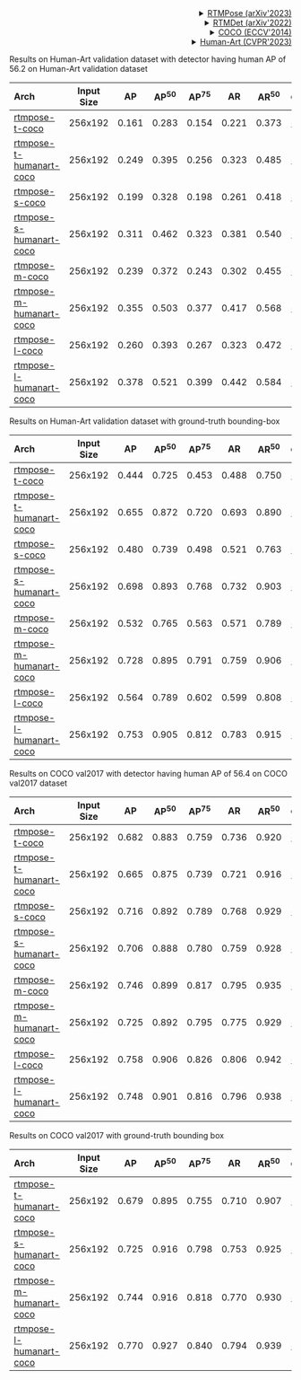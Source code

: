 <!-- [ALGORITHM] -->

<details>
<summary align="right"><a href="https://link.springer.com/chapter/10.1007/978-3-030-58580-8_27">RTMPose (arXiv'2023)</a></summary>

```bibtex
@misc{https://doi.org/10.48550/arxiv.2303.07399,
  doi = {10.48550/ARXIV.2303.07399},
  url = {https://arxiv.org/abs/2303.07399},
  author = {Jiang, Tao and Lu, Peng and Zhang, Li and Ma, Ningsheng and Han, Rui and Lyu, Chengqi and Li, Yining and Chen, Kai},
  keywords = {Computer Vision and Pattern Recognition (cs.CV), FOS: Computer and information sciences, FOS: Computer and information sciences},
  title = {RTMPose: Real-Time Multi-Person Pose Estimation based on MMPose},
  publisher = {arXiv},
  year = {2023},
  copyright = {Creative Commons Attribution 4.0 International}
}

```

</details>

<!-- [BACKBONE] -->

<details>
<summary align="right"><a href="https://arxiv.org/abs/2212.07784">RTMDet (arXiv'2022)</a></summary>

```bibtex
@misc{lyu2022rtmdet,
      title={RTMDet: An Empirical Study of Designing Real-Time Object Detectors},
      author={Chengqi Lyu and Wenwei Zhang and Haian Huang and Yue Zhou and Yudong Wang and Yanyi Liu and Shilong Zhang and Kai Chen},
      year={2022},
      eprint={2212.07784},
      archivePrefix={arXiv},
      primaryClass={cs.CV}
}
```

</details>

<!-- [DATASET] -->

<details>
<summary align="right"><a href="https://link.springer.com/chapter/10.1007/978-3-319-10602-1_48">COCO (ECCV'2014)</a></summary>

```bibtex
@inproceedings{lin2014microsoft,
  title={Microsoft coco: Common objects in context},
  author={Lin, Tsung-Yi and Maire, Michael and Belongie, Serge and Hays, James and Perona, Pietro and Ramanan, Deva and Doll{\'a}r, Piotr and Zitnick, C Lawrence},
  booktitle={European conference on computer vision},
  pages={740--755},
  year={2014},
  organization={Springer}
}
```

</details>

<details>
<summary align="right"><a href="https://idea-research.github.io/HumanArt/">Human-Art (CVPR'2023)</a></summary>

```bibtex
@inproceedings{ju2023humanart,
    title={Human-Art: A Versatile Human-Centric Dataset Bridging Natural and Artificial Scenes},
    author={Ju, Xuan and Zeng, Ailing and Jianan, Wang and Qiang, Xu and Lei, Zhang},
    booktitle={Proceedings of the IEEE/CVF Conference on Computer Vision and Pattern Recognition (CVPR),
    year={2023}}
```

</details>

Results on Human-Art validation dataset with detector having human AP of 56.2 on Human-Art validation dataset

| Arch                                          | Input Size |  AP   | AP<sup>50</sup> | AP<sup>75</sup> |  AR   | AR<sup>50</sup> |                     ckpt                      |                      log                      |
| :-------------------------------------------- | :--------: | :---: | :-------------: | :-------------: | :---: | :-------------: | :-------------------------------------------: | :-------------------------------------------: |
| [rtmpose-t-coco](/configs/body_2d_keypoint/rtmpose/coco/rtmpose-t_8xb256-420e_coco-256x192.py) |  256x192   | 0.161 |      0.283      |      0.154      | 0.221 |      0.373      | [ckpt](https://download.openmmlab.com/mmpose/v1/projects/rtmposev1/rtmpose-tiny_simcc-coco_pt-aic-coco_420e-256x192-e613ba3f_20230127.pth) | [log](https://download.openmmlab.com/mmpose/v1/projects/rtmposev1/rtmpose-tiny_simcc-coco_pt-aic-coco_420e-256x192-e613ba3f_20230127.json) |
| [rtmpose-t-humanart-coco](/configs/body_2d_keypoint/rtmpose/humanart/rtmpose-t_8xb256-420e_humanart-256x192.py) |  256x192   | 0.249 |      0.395      |      0.256      | 0.323 |      0.485      | [ckpt](https://download.openmmlab.com/mmpose/v1/projects/rtmposev1/rtmpose-t_8xb256-420e_humanart-256x192-60b68c98_20230612.pth) | [log](https://download.openmmlab.com/mmpose/v1/projects/rtmposev1/rtmpose-t_8xb256-420e_humanart-256x192-60b68c98_20230612.json) |
| [rtmpose-s-coco](/configs/body_2d_keypoint/rtmpose/coco/rtmpose-s_8xb256-420e_coco-256x192.py) |  256x192   | 0.199 |      0.328      |      0.198      | 0.261 |      0.418      | [ckpt](https://download.openmmlab.com/mmpose/v1/projects/rtmposev1/rtmpose-s_simcc-coco_pt-aic-coco_420e-256x192-8edcf0d7_20230127.pth) | [log](https://download.openmmlab.com/mmpose/v1/projects/rtmposev1/rtmpose-s_simcc-coco_pt-aic-coco_420e-256x192-8edcf0d7_20230127.json) |
| [rtmpose-s-humanart-coco](/configs/body_2d_keypoint/rtmpose/humanart/rtmpose-s_8xb256-420e_humanart-256x192.py) |  256x192   | 0.311 |      0.462      |      0.323      | 0.381 |      0.540      | [ckpt](https://download.openmmlab.com/mmpose/v1/projects/rtmposev1/rtmpose-s_8xb256-420e_humanart-256x192-5a3ac943_20230611.pth) | [log](https://download.openmmlab.com/mmpose/v1/projects/rtmposev1/rtmpose-s_8xb256-420e_humanart-256x192-5a3ac943_20230611.json) |
| [rtmpose-m-coco](/configs/body_2d_keypoint/rtmpose/coco/rtmpose-m_8xb256-420e_coco-256x192.py) |  256x192   | 0.239 |      0.372      |      0.243      | 0.302 |      0.455      | [ckpt](https://download.openmmlab.com/mmpose/v1/projects/rtmposev1/rtmpose-m_simcc-coco_pt-aic-coco_420e-256x192-d8dd5ca4_20230127.pth) | [log](https://download.openmmlab.com/mmpose/v1/projects/rtmposev1/rtmpose-m_simcc-coco_pt-aic-coco_420e-256x192-d8dd5ca4_20230127.json) |
| [rtmpose-m-humanart-coco](/configs/body_2d_keypoint/rtmpose/humanart/rtmpose-m_8xb256-420e_humanart-256x192.py) |  256x192   | 0.355 |      0.503      |      0.377      | 0.417 |      0.568      | [ckpt](https://download.openmmlab.com/mmpose/v1/projects/rtmposev1/rtmpose-m_8xb256-420e_humanart-256x192-8430627b_20230611.pth) | [log](https://download.openmmlab.com/mmpose/v1/projects/rtmposev1/rtmpose-m_8xb256-420e_humanart-256x192-8430627b_20230611.json) |
| [rtmpose-l-coco](/configs/body_2d_keypoint/rtmpose/coco/rtmpose-l_8xb256-420e_coco-256x192.py) |  256x192   | 0.260 |      0.393      |      0.267      | 0.323 |      0.472      | [ckpt](https://download.openmmlab.com/mmpose/v1/projects/rtmposev1/rtmpose-l_simcc-coco_pt-aic-coco_420e-256x192-1352a4d2_20230127.pth) | [log](https://download.openmmlab.com/mmpose/v1/projects/rtmposev1/rtmpose-l_simcc-coco_pt-aic-coco_420e-256x192-1352a4d2_20230127.json) |
| [rtmpose-l-humanart-coco](/configs/body_2d_keypoint/rtmpose/humanart/rtmpose-l_8xb256-420e_humanart-256x192.py) |  256x192   | 0.378 |      0.521      |      0.399      | 0.442 |      0.584      | [ckpt](https://download.openmmlab.com/mmpose/v1/projects/rtmposev1/rtmpose-l_8xb256-420e_humanart-256x192-389f2cb0_20230611.pth) | [log](https://download.openmmlab.com/mmpose/v1/projects/rtmposev1/rtmpose-l_8xb256-420e_humanart-256x192-389f2cb0_20230611.json) |

Results on Human-Art validation dataset with ground-truth bounding-box

| Arch                                          | Input Size |  AP   | AP<sup>50</sup> | AP<sup>75</sup> |  AR   | AR<sup>50</sup> |                     ckpt                      |                      log                      |
| :-------------------------------------------- | :--------: | :---: | :-------------: | :-------------: | :---: | :-------------: | :-------------------------------------------: | :-------------------------------------------: |
| [rtmpose-t-coco](/configs/body_2d_keypoint/rtmpose/coco/rtmpose-t_8xb256-420e_coco-256x192.py) |  256x192   | 0.444 |      0.725      |      0.453      | 0.488 |      0.750      | [ckpt](https://download.openmmlab.com/mmpose/v1/projects/rtmposev1/rtmpose-tiny_simcc-coco_pt-aic-coco_420e-256x192-e613ba3f_20230127.pth) | [log](https://download.openmmlab.com/mmpose/v1/projects/rtmposev1/rtmpose-tiny_simcc-coco_pt-aic-coco_420e-256x192-e613ba3f_20230127.json) |
| [rtmpose-t-humanart-coco](/configs/body_2d_keypoint/rtmpose/humanart/rtmpose-t_8xb256-420e_humanart-256x192.py) |  256x192   | 0.655 |      0.872      |      0.720      | 0.693 |      0.890      | [ckpt](https://download.openmmlab.com/mmpose/v1/projects/rtmposev1/rtmpose-t_8xb256-420e_humanart-256x192-60b68c98_20230612.pth) | [log](https://download.openmmlab.com/mmpose/v1/projects/rtmposev1/rtmpose-t_8xb256-420e_humanart-256x192-60b68c98_20230612.json) |
| [rtmpose-s-coco](/configs/body_2d_keypoint/rtmpose/coco/rtmpose-s_8xb256-420e_coco-256x192.py) |  256x192   | 0.480 |      0.739      |      0.498      | 0.521 |      0.763      | [ckpt](https://download.openmmlab.com/mmpose/v1/projects/rtmposev1/rtmpose-s_simcc-coco_pt-aic-coco_420e-256x192-8edcf0d7_20230127.pth) | [log](https://download.openmmlab.com/mmpose/v1/projects/rtmposev1/rtmpose-s_simcc-coco_pt-aic-coco_420e-256x192-8edcf0d7_20230127.json) |
| [rtmpose-s-humanart-coco](/configs/body_2d_keypoint/rtmpose/humanart/rtmpose-s_8xb256-420e_humanart-256x192.py) |  256x192   | 0.698 |      0.893      |      0.768      | 0.732 |      0.903      | [ckpt](https://download.openmmlab.com/mmpose/v1/projects/rtmposev1/rtmpose-s_8xb256-420e_humanart-256x192-5a3ac943_20230611.pth) | [log](https://download.openmmlab.com/mmpose/v1/projects/rtmposev1/rtmpose-s_8xb256-420e_humanart-256x192-5a3ac943_20230611.json) |
| [rtmpose-m-coco](/configs/body_2d_keypoint/rtmpose/coco/rtmpose-m_8xb256-420e_coco-256x192.py) |  256x192   | 0.532 |      0.765      |      0.563      | 0.571 |      0.789      | [ckpt](https://download.openmmlab.com/mmpose/v1/projects/rtmposev1/rtmpose-m_simcc-coco_pt-aic-coco_420e-256x192-d8dd5ca4_20230127.pth) | [log](https://download.openmmlab.com/mmpose/v1/projects/rtmposev1/rtmpose-m_simcc-coco_pt-aic-coco_420e-256x192-d8dd5ca4_20230127.json) |
| [rtmpose-m-humanart-coco](/configs/body_2d_keypoint/rtmpose/humanart/rtmpose-m_8xb256-420e_humanart-256x192.py) |  256x192   | 0.728 |      0.895      |      0.791      | 0.759 |      0.906      | [ckpt](https://download.openmmlab.com/mmpose/v1/projects/rtmposev1/rtmpose-m_8xb256-420e_humanart-256x192-8430627b_20230611.pth) | [log](https://download.openmmlab.com/mmpose/v1/projects/rtmposev1/rtmpose-m_8xb256-420e_humanart-256x192-8430627b_20230611.json) |
| [rtmpose-l-coco](/configs/body_2d_keypoint/rtmpose/coco/rtmpose-l_8xb256-420e_coco-256x192.py) |  256x192   | 0.564 |      0.789      |      0.602      | 0.599 |      0.808      | [ckpt](https://download.openmmlab.com/mmpose/v1/projects/rtmposev1/rtmpose-l_simcc-coco_pt-aic-coco_420e-256x192-1352a4d2_20230127.pth) | [log](https://download.openmmlab.com/mmpose/v1/projects/rtmposev1/rtmpose-l_simcc-coco_pt-aic-coco_420e-256x192-1352a4d2_20230127.json) |
| [rtmpose-l-humanart-coco](/configs/body_2d_keypoint/rtmpose/humanart/rtmpose-l_8xb256-420e_humanart-256x192.py) |  256x192   | 0.753 |      0.905      |      0.812      | 0.783 |      0.915      | [ckpt](https://download.openmmlab.com/mmpose/v1/projects/rtmposev1/rtmpose-l_8xb256-420e_humanart-256x192-389f2cb0_20230611.pth) | [log](https://download.openmmlab.com/mmpose/v1/projects/rtmposev1/rtmpose-l_8xb256-420e_humanart-256x192-389f2cb0_20230611.json) |

Results on COCO val2017 with detector having human AP of 56.4 on COCO val2017 dataset

| Arch                                          | Input Size |  AP   | AP<sup>50</sup> | AP<sup>75</sup> |  AR   | AR<sup>50</sup> |                     ckpt                      |                      log                      |
| :-------------------------------------------- | :--------: | :---: | :-------------: | :-------------: | :---: | :-------------: | :-------------------------------------------: | :-------------------------------------------: |
| [rtmpose-t-coco](/configs/body_2d_keypoint/rtmpose/coco/rtmpose-t_8xb256-420e_coco-256x192.py) |  256x192   | 0.682 |      0.883      |      0.759      | 0.736 |      0.920      | [ckpt](https://download.openmmlab.com/mmpose/v1/projects/rtmposev1/rtmpose-tiny_simcc-coco_pt-aic-coco_420e-256x192-e613ba3f_20230127.pth) | [log](https://download.openmmlab.com/mmpose/v1/projects/rtmposev1/rtmpose-tiny_simcc-coco_pt-aic-coco_420e-256x192-e613ba3f_20230127.json) |
| [rtmpose-t-humanart-coco](/configs/body_2d_keypoint/rtmpose/humanart/rtmpose-t_8xb256-420e_humanart-256x192.py) |  256x192   | 0.665 |      0.875      |      0.739      | 0.721 |      0.916      | [ckpt](https://download.openmmlab.com/mmpose/v1/projects/rtmposev1/rtmpose-t_8xb256-420e_humanart-256x192-60b68c98_20230612.pth) | [log](https://download.openmmlab.com/mmpose/v1/projects/rtmposev1/rtmpose-t_8xb256-420e_humanart-256x192-60b68c98_20230612.json) |
| [rtmpose-s-coco](/configs/body_2d_keypoint/rtmpose/coco/rtmpose-s_8xb256-420e_coco-256x192.py) |  256x192   | 0.716 |      0.892      |      0.789      | 0.768 |      0.929      | [ckpt](https://download.openmmlab.com/mmpose/v1/projects/rtmposev1/rtmpose-s_simcc-coco_pt-aic-coco_420e-256x192-8edcf0d7_20230127.pth) | [log](https://download.openmmlab.com/mmpose/v1/projects/rtmposev1/rtmpose-s_simcc-coco_pt-aic-coco_420e-256x192-8edcf0d7_20230127.json) |
| [rtmpose-s-humanart-coco](/configs/body_2d_keypoint/rtmpose/humanart/rtmpose-s_8xb256-420e_humanart-256x192.py) |  256x192   | 0.706 |      0.888      |      0.780      | 0.759 |      0.928      | [ckpt](https://download.openmmlab.com/mmpose/v1/projects/rtmposev1/rtmpose-s_8xb256-420e_humanart-256x192-5a3ac943_20230611.pth) | [log](https://download.openmmlab.com/mmpose/v1/projects/rtmposev1/rtmpose-s_8xb256-420e_humanart-256x192-5a3ac943_20230611.json) |
| [rtmpose-m-coco](/configs/body_2d_keypoint/rtmpose/coco/rtmpose-m_8xb256-420e_coco-256x192.py) |  256x192   | 0.746 |      0.899      |      0.817      | 0.795 |      0.935      | [ckpt](https://download.openmmlab.com/mmpose/v1/projects/rtmposev1/rtmpose-m_simcc-coco_pt-aic-coco_420e-256x192-d8dd5ca4_20230127.pth) | [log](https://download.openmmlab.com/mmpose/v1/projects/rtmposev1/rtmpose-m_simcc-coco_pt-aic-coco_420e-256x192-d8dd5ca4_20230127.json) |
| [rtmpose-m-humanart-coco](/configs/body_2d_keypoint/rtmpose/humanart/rtmpose-m_8xb256-420e_humanart-256x192.py) |  256x192   | 0.725 |      0.892      |      0.795      | 0.775 |      0.929      | [ckpt](https://download.openmmlab.com/mmpose/v1/projects/rtmposev1/rtmpose-m_8xb256-420e_humanart-256x192-8430627b_20230611.pth) | [log](https://download.openmmlab.com/mmpose/v1/projects/rtmposev1/rtmpose-m_8xb256-420e_humanart-256x192-8430627b_20230611.json) |
| [rtmpose-l-coco](/configs/body_2d_keypoint/rtmpose/coco/rtmpose-l_8xb256-420e_coco-256x192.py) |  256x192   | 0.758 |      0.906      |      0.826      | 0.806 |      0.942      | [ckpt](https://download.openmmlab.com/mmpose/v1/projects/rtmposev1/rtmpose-l_simcc-coco_pt-aic-coco_420e-256x192-1352a4d2_20230127.pth) | [log](https://download.openmmlab.com/mmpose/v1/projects/rtmposev1/rtmpose-l_simcc-coco_pt-aic-coco_420e-256x192-1352a4d2_20230127.json) |
| [rtmpose-l-humanart-coco](/configs/body_2d_keypoint/rtmpose/humanart/rtmpose-l_8xb256-420e_humanart-256x192.py) |  256x192   | 0.748 |      0.901      |      0.816      | 0.796 |      0.938      | [ckpt](https://download.openmmlab.com/mmpose/v1/projects/rtmposev1/rtmpose-l_8xb256-420e_humanart-256x192-389f2cb0_20230611.pth) | [log](https://download.openmmlab.com/mmpose/v1/projects/rtmposev1/rtmpose-l_8xb256-420e_humanart-256x192-389f2cb0_20230611.json) |

Results on COCO val2017 with ground-truth bounding box

| Arch                                          | Input Size |  AP   | AP<sup>50</sup> | AP<sup>75</sup> |  AR   | AR<sup>50</sup> |                     ckpt                      |                      log                      |
| :-------------------------------------------- | :--------: | :---: | :-------------: | :-------------: | :---: | :-------------: | :-------------------------------------------: | :-------------------------------------------: |
| [rtmpose-t-humanart-coco](/configs/body_2d_keypoint/rtmpose/humanart/rtmpose-t_8xb256-420e_humanart-256x192.py) |  256x192   | 0.679 |      0.895      |      0.755      | 0.710 |      0.907      | [ckpt](https://download.openmmlab.com/mmpose/v1/projects/rtmposev1/rtmpose-t_8xb256-420e_humanart-256x192-60b68c98_20230612.pth) | [log](https://download.openmmlab.com/mmpose/v1/projects/rtmposev1/rtmpose-t_8xb256-420e_humanart-256x192-60b68c98_20230612.json) |
| [rtmpose-s-humanart-coco](/configs/body_2d_keypoint/rtmpose/humanart/rtmpose-s_8xb256-420e_humanart-256x192.py) |  256x192   | 0.725 |      0.916      |      0.798      | 0.753 |      0.925      | [ckpt](https://download.openmmlab.com/mmpose/v1/projects/rtmposev1/rtmpose-s_8xb256-420e_humanart-256x192-5a3ac943_20230611.pth) | [log](https://download.openmmlab.com/mmpose/v1/projects/rtmposev1/rtmpose-s_8xb256-420e_humanart-256x192-5a3ac943_20230611.json) |
| [rtmpose-m-humanart-coco](/configs/body_2d_keypoint/rtmpose/humanart/rtmpose-m_8xb256-420e_humanart-256x192.py) |  256x192   | 0.744 |      0.916      |      0.818      | 0.770 |      0.930      | [ckpt](https://download.openmmlab.com/mmpose/v1/projects/rtmposev1/rtmpose-m_8xb256-420e_humanart-256x192-8430627b_20230611.pth) | [log](https://download.openmmlab.com/mmpose/v1/projects/rtmposev1/rtmpose-m_8xb256-420e_humanart-256x192-8430627b_20230611.json) |
| [rtmpose-l-humanart-coco](/configs/body_2d_keypoint/rtmpose/humanart/rtmpose-l_8xb256-420e_humanart-256x192.py) |  256x192   | 0.770 |      0.927      |      0.840      | 0.794 |      0.939      | [ckpt](https://download.openmmlab.com/mmpose/v1/projects/rtmposev1/rtmpose-l_8xb256-420e_humanart-256x192-389f2cb0_20230611.pth) | [log](https://download.openmmlab.com/mmpose/v1/projects/rtmposev1/rtmpose-l_8xb256-420e_humanart-256x192-389f2cb0_20230611.json) |
